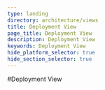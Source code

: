 ```yaml
---
type: landing
directory: architecture/views
title: Deployment View
page_title: Deployment View
description: Deployment View
keywords: Deployment View
hide_platform_selector: true
hide_section_selector: true
---
```


#Deployment View
